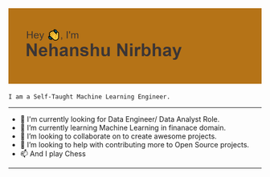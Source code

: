 <img src="https://github.com/Nehanshu6192/Nehanshu6192/blob/main/header.png" alt="banner that says Nehanshu Nirbhay - Machine Learning Engineer, Data Engineer, Data Analyst">
    
    I am a Self-Taught Machine Learning Engineer.
 ----------------------------------------------------------------------------       
- 🔭 I'm currently looking for Data Engineer/ Data Analyst Role.
- 🌱 I’m currently learning Machine Learning in finanace domain.
- 👯 I’m looking to collaborate on to create awesome projects. 
- 🥅 I’m looking to help with contributing more to Open Source projects.
- 📫 And I play Chess
-----------------------------------------------------------------------------
<!--
**Nehanshu6192/Nehanshu6192** is a ✨ _special_ ✨ repository because its `README.md` (this file) appears on your GitHub profile.
